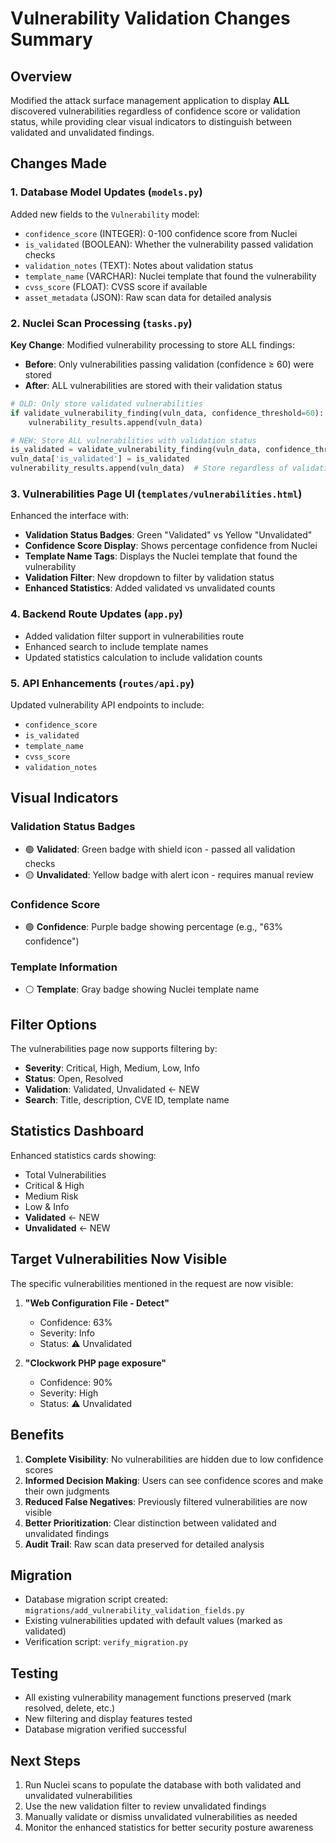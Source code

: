 # Vulnerability Validation Changes Summary

## Overview
Modified the attack surface management application to display **ALL** discovered vulnerabilities regardless of confidence score or validation status, while providing clear visual indicators to distinguish between validated and unvalidated findings.

## Changes Made

### 1. Database Model Updates (`models.py`)
Added new fields to the `Vulnerability` model:
- `confidence_score` (INTEGER): 0-100 confidence score from Nuclei
- `is_validated` (BOOLEAN): Whether the vulnerability passed validation checks
- `validation_notes` (TEXT): Notes about validation status
- `template_name` (VARCHAR): Nuclei template that found the vulnerability
- `cvss_score` (FLOAT): CVSS score if available
- `asset_metadata` (JSON): Raw scan data for detailed analysis

### 2. Nuclei Scan Processing (`tasks.py`)
**Key Change**: Modified vulnerability processing to store ALL findings:
- **Before**: Only vulnerabilities passing validation (confidence ≥ 60) were stored
- **After**: ALL vulnerabilities are stored with their validation status

```python
# OLD: Only store validated vulnerabilities
if validate_vulnerability_finding(vuln_data, confidence_threshold=60):
    vulnerability_results.append(vuln_data)

# NEW: Store ALL vulnerabilities with validation status
is_validated = validate_vulnerability_finding(vuln_data, confidence_threshold=60)
vuln_data['is_validated'] = is_validated
vulnerability_results.append(vuln_data)  # Store regardless of validation
```

### 3. Vulnerabilities Page UI (`templates/vulnerabilities.html`)
Enhanced the interface with:
- **Validation Status Badges**: Green "Validated" vs Yellow "Unvalidated"
- **Confidence Score Display**: Shows percentage confidence from Nuclei
- **Template Name Tags**: Displays the Nuclei template that found the vulnerability
- **Validation Filter**: New dropdown to filter by validation status
- **Enhanced Statistics**: Added validated vs unvalidated counts

### 4. Backend Route Updates (`app.py`)
- Added validation filter support in vulnerabilities route
- Enhanced search to include template names
- Updated statistics calculation to include validation counts

### 5. API Enhancements (`routes/api.py`)
Updated vulnerability API endpoints to include:
- `confidence_score`
- `is_validated`
- `template_name`
- `cvss_score`
- `validation_notes`

## Visual Indicators

### Validation Status Badges
- 🟢 **Validated**: Green badge with shield icon - passed all validation checks
- 🟡 **Unvalidated**: Yellow badge with alert icon - requires manual review

### Confidence Score
- 🟣 **Confidence**: Purple badge showing percentage (e.g., "63% confidence")

### Template Information
- ⚪ **Template**: Gray badge showing Nuclei template name

## Filter Options
The vulnerabilities page now supports filtering by:
- **Severity**: Critical, High, Medium, Low, Info
- **Status**: Open, Resolved
- **Validation**: Validated, Unvalidated ← NEW
- **Search**: Title, description, CVE ID, template name

## Statistics Dashboard
Enhanced statistics cards showing:
- Total Vulnerabilities
- Critical & High
- Medium Risk
- Low & Info
- **Validated** ← NEW
- **Unvalidated** ← NEW

## Target Vulnerabilities Now Visible

The specific vulnerabilities mentioned in the request are now visible:

1. **"Web Configuration File - Detect"**
   - Confidence: 63%
   - Severity: Info
   - Status: ⚠️ Unvalidated

2. **"Clockwork PHP page exposure"**
   - Confidence: 90%
   - Severity: High
   - Status: ⚠️ Unvalidated

## Benefits

1. **Complete Visibility**: No vulnerabilities are hidden due to low confidence scores
2. **Informed Decision Making**: Users can see confidence scores and make their own judgments
3. **Reduced False Negatives**: Previously filtered vulnerabilities are now visible
4. **Better Prioritization**: Clear distinction between validated and unvalidated findings
5. **Audit Trail**: Raw scan data preserved for detailed analysis

## Migration
- Database migration script created: `migrations/add_vulnerability_validation_fields.py`
- Existing vulnerabilities updated with default values (marked as validated)
- Verification script: `verify_migration.py`

## Testing
- All existing vulnerability management functions preserved (mark resolved, delete, etc.)
- New filtering and display features tested
- Database migration verified successful

## Next Steps
1. Run Nuclei scans to populate the database with both validated and unvalidated vulnerabilities
2. Use the new validation filter to review unvalidated findings
3. Manually validate or dismiss unvalidated vulnerabilities as needed
4. Monitor the enhanced statistics for better security posture awareness

